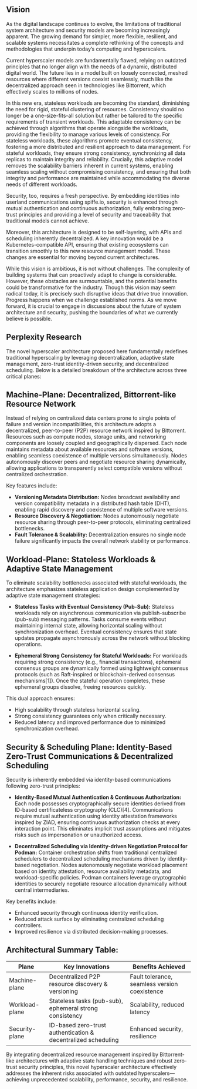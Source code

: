 ## Vision

As the digital landscape continues to evolve, the limitations of traditional system architecture and security models are becoming increasingly apparent. The growing demand for simpler, more flexible, resilient, and scalable systems necessitates a complete rethinking of the concepts and methodologies that underpin today’s computing and hyperscalers.

Current hyperscaler models are fundamentally flawed, relying on outdated principles that no longer align with the needs of a dynamic, distributed digital world. The future lies in a model built on loosely connected, meshed resources where different versions coexist seamlessly, much like the decentralized approach seen in technologies like Bittorrent, which effectively scales to millions of nodes.

In this new era, stateless workloads are becoming the standard, diminishing the need for rigid, stateful clustering of resources. Consistency should no longer be a one-size-fits-all solution but rather be tailored to the specific requirements of transient workloads. This adaptable consistency can be achieved through algorithms that operate alongside the workloads, providing the flexibility to manage various levels of consistency. For stateless workloads, these algorithms promote eventual consistency, fostering a more distributed and resilient approach to data management. For stateful workloads, they ensure strong consistency, synchronizing all data replicas to maintain integrity and reliability. Crucially, this adaptive model removes the scalability barriers inherent in current systems, enabling seamless scaling without compromising consistency, and ensuring that both integrity and performance are maintained while accommodating the diverse needs of different workloads.

Security, too, requires a fresh perspective. By embedding identities into userland communications using spiffe.io, security is enhanced through mutual authentication and continuous authorization, fully embracing zero-trust principles and providing a level of security and traceability that traditional models cannot achieve.

Moreover, this architecture is designed to be self-layering, with APIs and scheduling inherently decentralized. A key innovation would be a Kubernetes-compatible API, ensuring that existing ecosystems can transition smoothly to this new resource management model. These changes are essential for moving beyond current architectures.

While this vision is ambitious, it is not without challenges. The complexity of building systems that can proactively adapt to change is considerable. However, these obstacles are surmountable, and the potential benefits could be transformative for the industry. Though this vision may seem radical today, it is precisely such disruptive ideas that drive true innovation. Progress happens when we challenge established norms. As we move forward, it is crucial to engage in discussions about the future of system architecture and security, pushing the boundaries of what we currently believe is possible.

## Perplexity Research

The novel hyperscaler architecture proposed here fundamentally redefines traditional hyperscaling by leveraging decentralization, adaptive state management, zero-trust identity-driven security, and decentralized scheduling. Below is a detailed breakdown of the architecture across three critical planes:

## Machine-Plane: Decentralized, Bittorrent-like Resource Network

Instead of relying on centralized data centers prone to single points of failure and version incompatibilities, this architecture adopts a decentralized, peer-to-peer (P2P) resource network inspired by Bittorrent. Resources such as compute nodes, storage units, and networking components are loosely coupled and geographically dispersed. Each node maintains metadata about available resources and software versions, enabling seamless coexistence of multiple versions simultaneously. Nodes autonomously discover peers and negotiate resource sharing dynamically, allowing applications to transparently select compatible versions without centralized orchestration.

Key features include:
- **Versioning Metadata Distribution:** Nodes broadcast availability and version compatibility metadata in a distributed hash table (DHT), enabling rapid discovery and coexistence of multiple software versions.
- **Resource Discovery & Negotiation:** Nodes autonomously negotiate resource sharing through peer-to-peer protocols, eliminating centralized bottlenecks.
- **Fault Tolerance & Scalability:** Decentralization ensures no single node failure significantly impacts the overall network stability or performance.

## Workload-Plane: Stateless Workloads & Adaptive State Management

To eliminate scalability bottlenecks associated with stateful workloads, the architecture emphasizes stateless application design complemented by adaptive state management strategies:

- **Stateless Tasks with Eventual Consistency (Pub-Sub):**
  Stateless workloads rely on asynchronous communication via publish-subscribe (pub-sub) messaging patterns. Tasks consume events without maintaining internal state, allowing horizontal scaling without synchronization overhead. Eventual consistency ensures that state updates propagate asynchronously across the network without blocking operations.

- **Ephemeral Strong Consistency for Stateful Workloads:**
  For workloads requiring strong consistency (e.g., financial transactions), ephemeral consensus groups are dynamically formed using lightweight consensus protocols (such as Raft-inspired or blockchain-derived consensus mechanisms[1]). Once the stateful operation completes, these ephemeral groups dissolve, freeing resources quickly.

This dual approach ensures:
- High scalability through stateless horizontal scaling.
- Strong consistency guarantees only when critically necessary.
- Reduced latency and improved performance due to minimized synchronization overhead.

## Security & Scheduling Plane: Identity-Based Zero-Trust Communications & Decentralized Scheduling

Security is inherently embedded via identity-based communications following zero-trust principles:

- **Identity-Based Mutual Authentication & Continuous Authorization:**
  Each node possesses cryptographically secure identities derived from ID-based certificateless cryptography (CLC)[4]. Communications require mutual authentication using identity attestation frameworks inspired by ZIAD, ensuring continuous authorization checks at every interaction point. This eliminates implicit trust assumptions and mitigates risks such as impersonation or unauthorized access.

- **Decentralized Scheduling via Identity-driven Negotiation Protocol for Podman:**
  Container orchestration shifts from traditional centralized schedulers to decentralized scheduling mechanisms driven by identity-based negotiation. Nodes autonomously negotiate workload placement based on identity attestation, resource availability metadata, and workload-specific policies. Podman containers leverage cryptographic identities to securely negotiate resource allocation dynamically without central intermediaries.

Key benefits include:
- Enhanced security through continuous identity verification.
- Reduced attack surface by eliminating centralized scheduling controllers.
- Improved resilience via distributed decision-making processes.

## Architectural Summary Table:

| Plane           | Key Innovations                                        | Benefits Achieved                             |
|-----------------|--------------------------------------------------------|-----------------------------------------------|
| Machine-plane   | Decentralized P2P resource discovery & versioning      | Fault tolerance, seamless version coexistence |
| Workload-plane  | Stateless tasks (pub-sub), ephemeral strong consistency| Scalability, reduced latency                  |
| Security-plane  | ID-based zero-trust authentication & decentralized scheduling | Enhanced security, resilience |

By integrating decentralized resource management inspired by Bittorrent-like architectures with adaptive state handling techniques and robust zero-trust security principles, this novel hyperscaler architecture effectively addresses the inherent risks associated with outdated hyperscalers—achieving unprecedented scalability, performance, security, and resilience.
